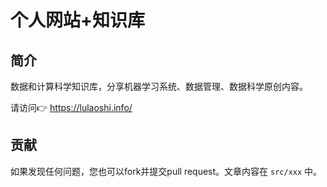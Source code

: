 个人网站+知识库
======

## 简介

数据和计算科学知识库，分享机器学习系统、数据管理、数据科学原创内容。

请访问👉 https://lulaoshi.info/

## 贡献

如果发现任何问题，您也可以fork并提交pull request。文章内容在 `src/xxx` 中。